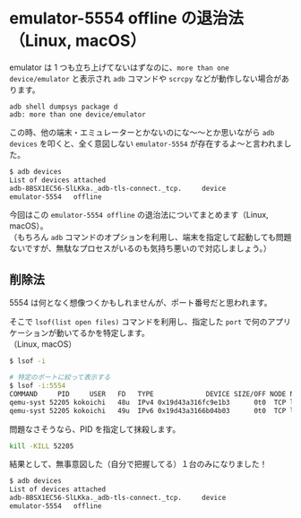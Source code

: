 # emulator-5554 offline の退治法（Linux, macOS）

emulator は 1 つも立ち上げてないはずなのに、`more than one device/emulator` と表示され `adb` コマンドや `scrcpy` などが動作しない場合があります。

```
adb shell dumpsys package d
adb: more than one device/emulator
```

この時、他の端末・エミュレーターとかないのにな〜〜とか思いながら `adb devices` を叩くと、全く意図しない `emulator-5554` が存在するよ〜と言われました。

```sh
$ adb devices
List of devices attached
adb-8BSX1EC56-SlLKka._adb-tls-connect._tcp.     device
emulator-5554   offline
```

今回はこの `emulator-5554 offline` の退治法についてまとめます（Linux, macOS）。  
（もちろん `adb` コマンドのオプションを利用し、端末を指定して起動しても問題ないですが、無駄なプロセスがいるのも気持ち悪いので対応しましょう。）

## 削除法

5554 は何となく想像つくかもしれませんが、ポート番号だと思われます。

そこで `lsof(list open files)` コマンドを利用し、指定した `port` で何のアプリケーションが動いてるかを特定します。  
（Linux, macOS）

```sh
$ lsof -i

# 特定のポートに絞って表示する
$ lsof -i:5554
COMMAND     PID     USER   FD   TYPE             DEVICE SIZE/OFF NODE NAME
qemu-syst 52205 kokoichi   48u  IPv4 0x19d43a316fc9e1b3      0t0  TCP localhost:sgi-esphttp (LISTEN)
qemu-syst 52205 kokoichi   49u  IPv6 0x19d43a3166b04b03      0t0  TCP localhost:sgi-esphttp (LISTEN)
```

問題なさそうなら、PID を指定して抹殺します。

```sh
kill -KILL 52205
```

結果として、無事意図した（自分で把握してる）１台のみになりました！

```sh
$ adb devices
List of devices attached
adb-8BSX1EC56-SlLKka._adb-tls-connect._tcp.     device
emulator-5554   offline
```
